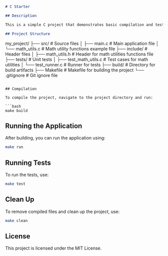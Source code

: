 ```markdown
# C Starter

## Description

This is a simple C project that demonstrates basic compilation and testing using Makefile.

## Project Structure

```

my_project/
├── src/                # Source files
│   ├── main.c         # Main application file
│   └── math_utils.c    # Math utility functions example file
├── include/            # Header files
│   ├── math_utils.h    # Header for math utilities functions file
├── tests/              # Unit tests
│   ├── test_math_utils.c # Test cases for math utilities
│   └── test_runner.c   # Runner for tests
├── build/              # Directory for build artifacts
├── Makefile            # Makefile for building the project
└── .gitignore          # Git ignore file

```

## Compilation

To compile the project, navigate to the project directory and run:

```bash
make build
```

## Running the Application

After building, you can run the application using:

```bash
make run
```

## Running Tests

To run the tests, use:

```bash
make test
```

## Clean Up

To remove compiled files and clean up the project, use:

```bash
make clean
```

## License

This project is licensed under the MIT License.

```
